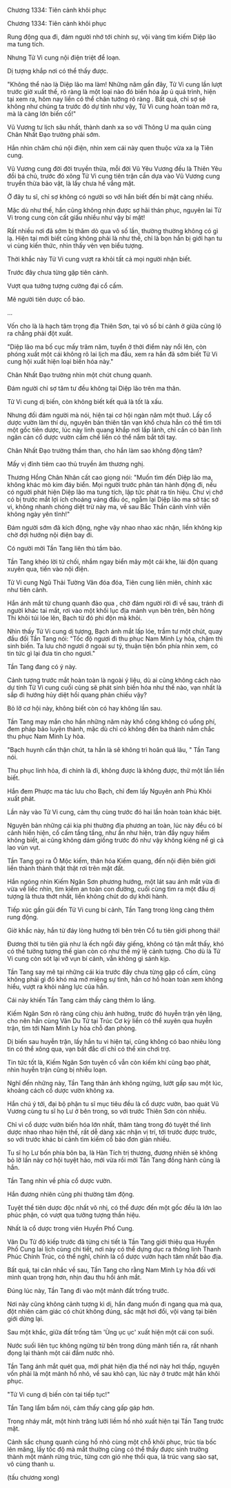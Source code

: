 




Chương 1334: Tiên cảnh khôi phục


Chương 1334: Tiên cảnh khôi phục

Rung động qua đi, đám người nhớ tới chính sự, vội vàng tìm kiếm Diệp lão ma tung tích.

Nhưng Tử Vi cung nội điện triệt để loạn.

Dị tượng khắp nơi có thể thấy được.

"Không thể nào là Diệp lão ma làm! Những năm gần đây, Tử Vi cung lần lượt trước giờ xuất thế, rõ ràng là một loại nào đó biến hóa ấp ủ quá trình, hiện tại xem ra, hôm nay liền có thể chân tướng rõ ràng . Bất quá, chỉ sợ sẽ không như chúng ta trước đó dự tính như vậy, Tử Vi cung hoàn toàn mở ra, mà là càng lớn biến cố!"

Vũ Vương tư lịch sâu nhất, thành danh xa so với Thông U ma quân cùng Chân Nhất Đạo trường phải sớm.

Hắn nhìn chăm chú nội điện, nhìn xem cái này quen thuộc vừa xa lạ Tiên cung.

Vũ Vương cung đời đời truyền thừa, mỗi đời Vũ Yêu Vương đều là Thiên Yêu đồi bá chủ, trước đó xông Tử Vi cung tiên trận cần dựa vào Vũ Vương cung truyền thừa bảo vật, là lấy chưa hề vắng mặt.

Ở đây tu sĩ, chỉ sợ không có người so với hắn biết đến bí mật càng nhiều.

Mặc dù như thế, hắn cũng không nhịn được sợ hãi thán phục, nguyên lai Tử Vi trong cung còn cất giấu nhiều như vậy bí mật!

Rất nhiều nơi đã sớm bị thăm dò qua vô số lần, thường thường không có gì lạ. Hiện tại mới biết cũng không phải là như thế, chỉ là bọn hắn bị giới hạn tu vi cùng kiến thức, nhìn thấy vẻn vẹn biểu tượng.

Thời khắc này Tử Vi cung vượt ra khỏi tất cả mọi người nhận biết.

Trước đây chưa từng gặp tiên cảnh.

Vượt qua tưởng tượng cường đại cổ cấm.

Mê người tiên dược cổ bảo.

...

Vốn cho là là hạch tâm trọng địa Thiên Sơn, tại vô số bí cảnh ở giữa cũng lộ ra chẳng phải đột xuất.

"Diệp lão ma bố cục mấy trăm năm, tuyển ở thời điểm này nổi lên, còn phóng xuất một cái không rõ lai lịch ma đầu, xem ra hắn đã sớm biết Tử Vi cung hội xuất hiện loại biến hóa này."

Chân Nhất Đạo trường nhìn một chút chung quanh.

Đám người chỉ sợ tâm tư đều không tại Diệp lão trên ma thân.

Tử Vi cung dị biến, còn không biết kết quả là tốt là xấu.

Nhưng đối đám người mà nói, hiện tại cơ hội ngàn năm một thuở. Lấy cổ dược vườn làm thí dụ, nguyên bản thiên tân vạn khổ chưa hẳn có thể tìm tới một gốc tiên dược, lúc này linh quang khắp nơi lấp lánh, chỉ cần có bản lĩnh ngăn cản cổ dược vườn cấm chế liền có thể nắm bắt tới tay.

Chân Nhất Đạo trường thầm than, cho hắn làm sao không động tâm?

Mấy vị đỉnh tiêm cao thủ truyền âm thương nghị.

Thương Hồng Chân Nhân cất cao giọng nói: "Muốn tìm đến Diệp lão ma, không khác mò kim đáy biển. Mọi người trước phân tán hành động đi, nếu có người phát hiện Diệp lão ma tung tích, lập tức phát ra tín hiệu. Chư vị chớ có bị trước mắt lợi ích choáng váng đầu óc, ngẫm lại Diệp lão ma sở tác sở vi, không nhanh chóng diệt trừ này ma, về sau Bắc Thần cảnh vĩnh viễn không ngày yên tĩnh!"

Đám người sớm đã kích động, nghe vậy nhao nhao xác nhận, liền không kịp chờ đợi hướng nội điện bay đi.

Có người mời Tần Tang liên thủ tầm bảo.

Tần Tang khéo lời từ chối, nhắm ngay biển mây một cái khe, lái độn quang xuyên qua, tiến vào nội điện.

Tử Vi cung Ngũ Thải Tường Vân đóa đóa, Tiên cung liên miên, chính xác như tiên cảnh.

Hắn ánh mắt từ chung quanh đảo qua , chờ đám người rời đi về sau, tránh đi người khác tai mắt, rơi vào một khối lục địa mảnh vụn bên trên, bên hông Thi khôi túi lóe lên, Bạch từ đó phi độn mà khỏi.

Nhìn thấy Tử Vi cung dị tượng, Bạch ánh mắt lấp lóe, trầm tư một chút, quay đầu đối Tần Tang nói: "Tốc độ ngươi đi thu phục Nam Minh Ly hỏa, chậm thì sinh biến. Ta lưu chờ ngươi ở ngoài sư tỷ, thuận tiện bốn phía nhìn xem, có tin tức gì lại đưa tin cho ngươi."

Tần Tang đang có ý này.

Cảnh tượng trước mắt hoàn toàn là ngoài ý liệu, dù ai cũng không cách nào dự tính Tử Vi cung cuối cùng sẽ phát sinh biến hóa như thế nào, vạn nhất là sắp đi hướng hủy diệt hồi quang phản chiếu vậy?

Bỏ lỡ cơ hội này, không biết còn có hay không lần sau.

Tần Tang may mắn cho hắn những năm này khổ công không có uổng phí, đem pháp bảo luyện thành, mặc dù chỉ có không đến ba thành nắm chắc thu phục Nam Minh Ly hỏa.

"Bạch huynh cẩn thận chút, ta hẳn là sẽ không trì hoãn quá lâu, " Tần Tang nói.

Thu phục linh hỏa, đi chính là đi, không được là không được, thử một lần liền biết.

Hắn đem Phược ma tác lưu cho Bạch, chỉ đem lấy Nguyên anh Phù Khôi xuất phát.

Lần này vào Tử Vi cung, cảm thụ cùng trước đó hai lần hoàn toàn khác biệt.

Nguyên bản những cái kia phi thường địa phương an toàn, lúc này đều có bí cảnh hiển hiện, cổ cấm tầng tầng, như ẩn như hiện, tràn đầy nguy hiểm không biết, ai cũng không dám giống trước đó như vậy không kiêng nể gì cả lao vùn vụt.

Tần Tang gọi ra Ô Mộc kiếm, thân hóa Kiếm quang, đến nội điện biên giới liền thành thành thật thật rơi trên mặt đất.

Hắn ngóng nhìn Kiếm Ngân Sơn phương hướng, một lát sau ánh mắt vừa đi vừa về liếc nhìn, tìm kiếm an toàn con đường, cuối cùng tìm ra một đầu dị tượng là thưa thớt nhất, liền không chút do dự khởi hành.

Tiếp xúc gần gũi đến Tử Vi cung bí cảnh, Tần Tang trong lòng càng thêm rung động.

Giờ khắc này, hắn từ đáy lòng hướng tới bên trên Cổ tu tiên giới phong thái!

Đương thời tu tiên giả như là ếch ngồi đáy giếng, không có tận mắt thấy, khó có thể tưởng tượng thế gian còn có như thế mỹ lệ cảnh tượng. Cho dù là Tử Vi cung còn sót lại vỡ vụn bí cảnh, vẫn không gì sánh kịp.

Tần Tang say mê tại những cái kia trước đây chưa từng gặp cổ cấm, cũng không phải gì đó khó mà mở miệng sự tình, hắn cơ hồ hoàn toàn xem không hiểu, vượt ra khỏi năng lực của hắn.

Cái này khiến Tần Tang cảm thấy càng thêm lo lắng.

Kiếm Ngân Sơn rõ ràng cũng chịu ảnh hưởng, trước đó huyễn trận yên lặng, cho nên hắn cùng Vân Du Tử tại Trúc Cơ kỳ liền có thể xuyên qua huyễn trận, tìm tới Nam Minh Ly hỏa chỗ đan phòng.

Dị biến sau huyễn trận, lấy hắn tu vi hiện tại, cũng không có bao nhiêu lòng tin có thể xông qua, vạn bất đắc dĩ chỉ có thể xin chơi trợ.

Tin tức tốt là, Kiếm Ngân Sơn tuyên cổ vẫn còn kiếm khí cũng bạo phát, nhìn huyễn trận cũng bị nhiễu loạn.

Nghĩ đến những này, Tần Tang thân ảnh không ngừng, lướt gấp sau một lúc, khoảng cách cổ dược vườn không xa.

Hắn chú ý tới, đại bộ phận tu sĩ mục tiêu đều là cổ dược vườn, bao quát Vũ Vương cùng tu sĩ họ Lư ở bên trong, so với trước Thiên Sơn còn nhiều.

Chỉ vì cổ dược vườn biến hóa lớn nhất, thâm tàng trong đó tuyệt thế linh dược nhao nhao hiện thế, rất dễ dàng xác nhận vị trí, tới trước được trước, so với trước khác bí cảnh tìm kiếm cổ bảo đơn giản nhiều.

Tu sĩ họ Lư bốn phía bôn ba, là Hàn Tích trị thương, đương nhiên sẽ không bỏ lỡ lần này cơ hội tuyệt hảo, mới vừa rồi mời Tần Tang đồng hành cũng là hắn.

Tần Tang nhìn về phía cổ dược vườn.

Hắn đương nhiên cũng phi thường tâm động.

Tuyệt thế tiên dược độc nhất vô nhị, có thể được đến một gốc đều là lớn lao phúc phận, có vượt qua tưởng tượng thần hiệu.

Nhất là cổ dược trong viên Huyền Phố Cung.

Vân Du Tử độ kiếp trước đã từng chi tiết là Tần Tang giới thiệu qua Huyền Phố Cung lai lịch cùng chi tiết, nơi này có thể dựng dục ra thông linh Thanh Phúc Chính Trúc, có thể nghĩ, chính là cổ dược vườn hạch tâm nhất bảo địa.

Bất quá, tại cân nhắc về sau, Tần Tang cho rằng Nam Minh Ly hỏa đối với mình quan trọng hơn, nhịn đau thu hồi ánh mắt.

Đúng lúc này, Tần Tang đi vào một mảnh đất trống trước.

Nơi này cũng không cảnh tượng kì dị, hắn đang muốn đi ngang qua mà qua, đột nhiên cảm giác có chút không đúng, sắc mặt hơi đổi, vội vàng tại biên giới dừng lại.

Sau một khắc, giữa đất trống tâm 'Ùng ục ục' xuất hiện một cái con suối.

Nước suối liên tục không ngừng từ bên trong dũng mãnh tiến ra, rất nhanh đọng lại thành một cái đầm nước nhỏ.

Tần Tang ánh mắt quét qua, mới phát hiện địa thế nơi này hơi thấp, nguyên vốn phải là một mảnh hồ nhỏ, về sau khô cạn, lúc này ở trước mặt hắn khôi phục.

"Tử Vi cung dị biến còn tại tiếp tục!"

Tần Tang lẩm bẩm nói, cảm thấy càng gấp gáp hơn.

Trong nháy mắt, một hình trăng lưỡi liềm hồ nhỏ xuất hiện tại Tần Tang trước mặt.

Cảnh sắc chung quanh cùng hồ nhỏ cùng một chỗ khôi phục, trúc tía bốc lên măng, lấy tốc độ mà mắt thường cũng có thể thấy được sinh trưởng thành một mảnh rừng trúc, từng cơn gió nhẹ thổi qua, lá trúc vang sào sạt, vô cùng thanh u.

(tấu chương xong)




